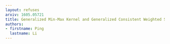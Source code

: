 ```yaml
---
layout: refuses
arxiv: 1605.05721
title: Generalized Min-Max Kernel and Generalized Consistent Weighted Sampling
authors:
- firstname: Ping
  lastname: Li
---
```

